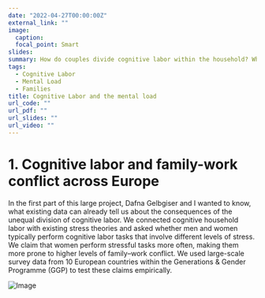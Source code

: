 ```yaml
---
date: "2022-04-27T00:00:00Z"
external_link: ""
image:
  caption: 
  focal_point: Smart
slides: 
summary: How do couples divide cognitive labor within the household? Which consequences has cognitive labor and its unequal division for men and women? How can we meassure elusive concepts like "cognitive labor" or "mental load"? 
tags: 
  - Cognitive Labor
  - Mental Load
  - Families
title: Cognitive Labor and the mental load
url_code: ""
url_pdf: ""
url_slides: ""
url_video: ""
---
```


# 1. Cognitive labor and family-work conflict across Europe

In the first part of this large project, Dafna Gelbgiser and I wanted to know, what existing data can already tell us about the consequences of the unequal division of cognitive labor. We connected cognitive household labor with existing stress theories and asked whether men and women typically perform cognitive labor tasks that involve different levels of stress. We claim that women perform stressful tasks more often, making them more prone to higher levels of family–work conflict. We used large-scale survey data from 10 European countries within the Generations & Gender Programme (GGP) to test these claims empirically. 

![Image](/images/ResEuropSoc.png)